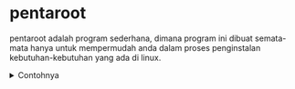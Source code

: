 # pentaroot
pentaroot adalah program sederhana, dimana program ini dibuat semata-mata hanya untuk mempermudah anda dalam proses penginstalan kebutuhan-kebutuhan yang ada di linux.
<details>
<summary>Contohnya</summary>
  
- [x] fcrackzip
- [x] goldeneye
- [x] ip tracer
- [x] nmap
- [x] oh my zsh
- [x] pwnloris
- [x] python3
- [x] redhawk
- [x] rockyou
- [x] xerxes
  
</details>
